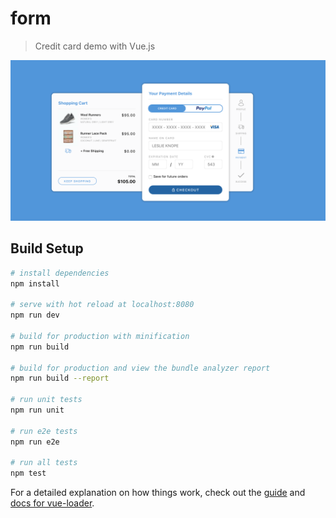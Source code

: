 # form

> Credit card demo with Vue.js

![Drag Racing](https://raw.githubusercontent.com/1k2k/credit-card-demo/master/src/assets/img/components/product-photo/Screen%20Shot%202018-08-23%20at%2012.18.48%20AM.png)

## Build Setup

``` bash
# install dependencies
npm install

# serve with hot reload at localhost:8080
npm run dev

# build for production with minification
npm run build

# build for production and view the bundle analyzer report
npm run build --report

# run unit tests
npm run unit

# run e2e tests
npm run e2e

# run all tests
npm test
```

For a detailed explanation on how things work, check out the [guide](http://vuejs-templates.github.io/webpack/) and [docs for vue-loader](http://vuejs.github.io/vue-loader).
